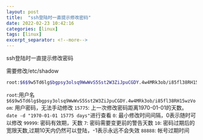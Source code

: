 ```yaml
---
layout: post
title:  "ssh登陆时一直提示修改密码"
date: 2022-02-23 10:42:16
categories: [linux]
tags: [linux]
excerpt_separator: <!--more-->
---
```

ssh登陆时一直提示修改密码
<!--more-->

需要修改/etc/shadow
```bash
root:$6$9w5Td6lg$bgpsy3olsq9WwWvS5Sst2W3ZiJpuCGDY.4w4MRk3ob/i85fl38RH15wzVoom:15775:0:99999:7:10:88888:
```

`root`:用户名
`$6$9w5Td6lg$bgpsy3olsq9WwWvS5Sst2W3ZiJpuCGDY.4w4MRk3ob/i85fl38RH15wzVoom`: 用户密码，无法手动修改
`15775`: 上一次修改密码距离1970-01-01的天数。`date -d "1970-01-01 15775 days"`进行查看
`0`: 最小修改时间间隔，0表示随时可以修改
`99999`: 密码有效期，天数
`7`: 密码需要变更前的警告天数
`10`: 密码过期后的宽限天数,过期10天内仍然可以登陆，-1表示永远不会失效
`88888`: 帐号过期时间


